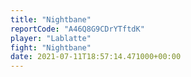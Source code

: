 ```yaml
---
title: "Nightbane"
reportCode: "A46Q8G9CDrYTftdK"
player: "Lablatte"
fight: "Nightbane"
date: 2021-07-11T18:57:14.471000+00:00
---
```

